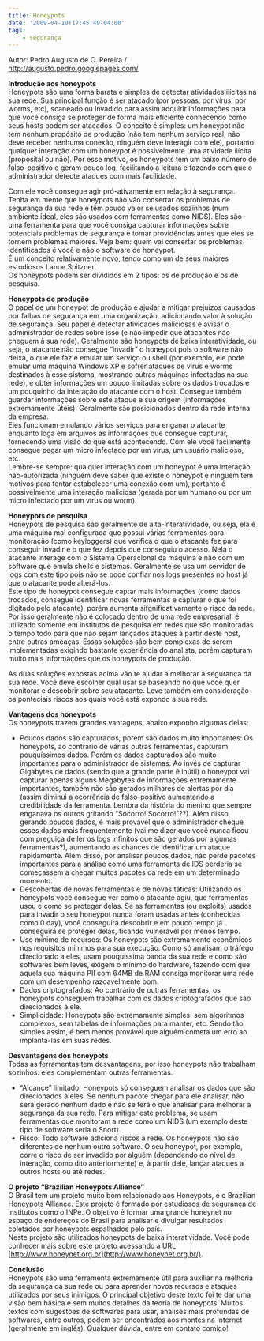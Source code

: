 ```yaml
---
title: Honeypots
date: '2009-04-10T17:45:49-04:00'
tags:
    - segurança
---
```


Autor: Pedro Augusto de O. Pereira / <http://augusto.pedro.googlepages.com/>

**Introdução aos honeypots**  
Honeypots são uma forma barata e simples de detectar atividades ilícitas na sua rede. Sua principal função é ser atacado (por pessoas, por vírus, por worms, etc), scaneado ou invadido para assim adquirir informações para que você consiga se proteger de forma mais eficiente conhecendo como seus hosts podem ser atacados. O conceito é simples: um honeypot não tem nenhum propósito de produção (não tem nenhum serviço real, não deve receber nenhuma conexão, ninguém deve interagir com ele), portanto qualquer interação com um honeypot é possivelmente uma atividade ilícita (proposital ou não). Por esse motivo, os honeypots tem um baixo número de falso-positivo e geram pouco log, facilitando a leitura e fazendo com que o administrador detecte ataques com mais facilidade.

  
Com ele você consegue agir pró-ativamente em relação à segurança. Tenha em mente que honeypots não vão consertar os problemas de segurança da sua rede e têm pouco valor se usados sozinhos (num ambiente ideal, eles são usados com ferramentas como NIDS). Eles são uma ferramenta para que você consiga capturar informações sobre potenciais problemas de segurança e tomar providências antes que eles se tornem problemas maiores. Veja bem: quem vai consertar os problemas identificados é você e não o software de honeypot.  
É um conceito relativamente novo, tendo como um de seus maiores estudiosos Lance Spitzner.  
Os honeypots podem ser divididos em 2 tipos: os de produção e os de pesquisa.

**Honeypots de produção**  
O papel de um honeypot de produção é ajudar a mitigar prejuízos causados por falhas de segurança em uma organização, adicionando valor à solução de segurança. Seu papel é detectar atividades maliciosas e avisar o administrador de redes sobre isso (e não impedir que atacantes não cheguem à sua rede). Geralmente são honeypots de baixa interatividade, ou seja, o atacante não consegue “invadir” o honeypot pois o software não deixa, o que ele faz é emular um serviço ou shell (por exemplo, ele pode emular uma máquina Windows XP e sofrer ataques de vírus e worms destinados à esse sistema, mostrando outras máquinas infectadas na sua rede), e obter informações um pouco limitadas sobre os dados trocados e um pouquinho da interação do atacante com o host. Consegue também guardar informações sobre este ataque e sua origem (informações extremamente úteis). Geralmente são posicionados dentro da rede interna da empresa.  
Eles funcionam emulando vários serviços para enganar o atacante enquanto loga em arquivos as informações que consegue capturar, fornecendo uma visão do que está acontecendo. Com ele você facilmente consegue pegar um micro infectado por um vírus, um usuário malicioso, etc.  
Lembre-se sempre: qualquer interação com um honeypot é uma interação não-autorizada (ninguém deve saber que existe o honeypot e ninguém tem motivos para tentar estabelecer uma conexão com um), portanto é possivelmente uma interação maliciosa (gerada por um humano ou por um micro infectado por um vírus ou worm).

**Honeypots de pesquisa**  
Honeypots de pesquisa são geralmente de alta-interatividade, ou seja, ela é uma máquina mal configurada que possui várias ferramentas para monitoração (como keyloggers) que verifica o que o atacante fez para conseguir invadir e o que fez depois que conseguiu o acesso. Nela o atacante interage com o Sistema Operacional da máquina e não com um software que emula shells e sistemas. Geralmente se usa um servidor de logs com este tipo pois não se pode confiar nos logs presentes no host já que o atacante pode alterá-los.  
Este tipo de honeypot consegue captar mais informações (como dados trocados, consegue identificar novas ferramentas e capturar o que foi digitado pelo atacante), porém aumenta sifgnificativamente o risco da rede. Por isso geralmente não é colocado dentro de uma rede empresarial: é utilizado somente em institutos de pesquisa em redes que são monitoradas o tempo todo para que não sejam lançados ataques à partir deste host, entre outras ameaças. Essas soluções são bem complexas de serem implementadas exigindo bastante experiência do analista, porém capturam muito mais informações que os honeypots de produção.

As duas soluções expostas acima vão te ajudar a melhorar a segurança da sua rede. Você deve escolher qual usar se baseando no que você quer monitorar e descobrir sobre seu atacante. Leve também em consideração os ponteciais riscos aos quais você está expondo a sua rede.

**Vantagens dos honeypots**  
Os honeypots trazem grandes vantagens, abaixo exponho algumas delas:

- Poucos dados são capturados, porém são dados muito importantes: Os honeypots, ao contrário de várias outras ferramentas, capturam pouquíssimos dados. Porém os dados capturados são muito importantes para o administrador de sistemas. Ao invés de capturar Gigabytes de dados (sendo que a grande parte é inútil) o honeypot vai capturar apenas alguns Megabytes de informações extremamente importantes, também não são gerados milhares de alertas por dia (assim diminui a ocorrência de falso-positivo aumentando a credibilidade da ferramenta. Lembra da história do menino que sempre enganava os outros gritando “Socorro! Socorro!”??). Além disso, gerando poucos dados, é mais provável que o administrador cheque esses dados mais frequentemente (vai me dizer que você nunca ficou com preguiça de ler os logs infinitos que são gerados por algumas ferramentas?), aumentando as chances de identificar um ataque rapidamente. Além disso, por analisar poucos dados, não perde pacotes importantes para a análise como uma ferramenta de IDS perderia se começassem a chegar muitos pacotes da rede em um determinado momento.
- Descobertas de novas ferramentas e de novas táticas: Utilizando os honeypots você consegue ver como o atacante agiu, que ferramentas usou e como se proteger delas. Se as ferramentas (ou exploits) usados para invadir o seu honeypot nunca foram usadas antes (conhecidas como 0 day), você conseguirá descobrir e em pouco tempo já conseguirá se proteger delas, ficando vulnerável por menos tempo.
- Uso mínimo de recursos: Os honeypots são extremamente econômicos nos requisitos mínimos para sua execução. Como só analisam o tráfego direcionado a eles, usam pouquíssima banda da sua rede e como são softwares bem leves, exigem o mínimo do hardware, fazendo com que aquela sua máquina PII com 64MB de RAM consiga monitorar uma rede com um desempenho razoavelmente bom.
- Dados criptografados: Ao contrário de outras ferramentas, os honeypots conseguem trabalhar com os dados criptografados que são direcionados à ele.
- Simplicidade: Honeypots são extremamente simples: sem algoritmos complexos, sem tabelas de informações para manter, etc. Sendo tão simples assim, é bem menos provável que alguém cometa um erro ao implantá-las em suas redes.

**Desvantagens dos honeypots**  
Todas as ferramentas tem desvantagens, por isso honeypots não trabalham sozinhos: eles complementam outras ferramentas.

- “Alcance” limitado: Honeypots só conseguem analisar os dados que são direcionados à eles. Se nenhum pacote chegar para ele analisar, não será gerado nenhum dado e não se terá o que analisar para melhorar a segurança da sua rede. Para mitigar este problema, se usam ferramentas que monitoram a rede como um NIDS (um exemplo deste tipo de software seria o Snort).
- Risco: Todo software adiciona riscos à rede. Os honeypots não são diferentes de nenhum outro software. O seu honeypot, por exemplo, corre o risco de ser invadido por alguém (dependendo do nível de interação, como dito anteriormente) e, à partir dele, lançar ataques a outros hosts ou até redes.

**O projeto “Brazilian Honeypots Alliance”**  
O Brasil tem um projeto muito bom relacionado aos Honeypots, é o Brazilian Honeypots Alliance. Este projeto é formado por estudiosos de segurança de institutos como o INPe. O objetivo é formar uma grande honeynet no espaço de endereços do Brasil para analisar e divulgar resultados coletados por honeypots espalhados pelo país.  
Neste projeto são utilizados honeypots de baixa interatividade. Você pode conhecer mais sobre este projeto acessando a URL [http://www.honeynet.org.br](http://www.honeynet.org.br/).

**Conclusão**  
Honeypots são uma ferramenta extremamente útil para auxiliar na melhoria da segurança da sua rede ou para aprender novos recursos e ataques utilizados por seus inimigos. O principal objetivo deste texto foi te dar uma visão bem básica e sem muitos detalhes da teoria de honeypots. Muitos textos com sugestões de softwares para usar, análises mais profundas de softwares, entre outros, podem ser encontrados aos montes na Internet (geralmente em inglês). Qualquer dúvida, entre em contato comigo!
